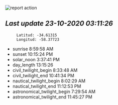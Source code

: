 ![report action](https://github.com/matiasz8/actions-for-reports/workflows/report%20action/badge.svg?branch=develop) 


## *****Last update 23-10-2020 03:11:26*****



		 Latitud: -34.61315
		 Longitud: -58.37723

 - sunrise 	 8:59:58 AM
 - sunset 	 10:15:24 PM
 - solar_noon 	 3:37:41 PM
 - day_length 	 13:15:26
 - civil_twilight_begin 	 8:33:48 AM
 - civil_twilight_end 	 10:41:34 PM
 - nautical_twilight_begin 	 8:02:29 AM
 - nautical_twilight_end 	 11:12:53 PM
 - astronomical_twilight_begin 	 7:29:54 AM
 - astronomical_twilight_end 	 11:45:27 PM
